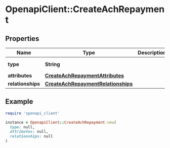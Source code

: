# OpenapiClient::CreateAchRepayment

## Properties

| Name | Type | Description | Notes |
| ---- | ---- | ----------- | ----- |
| **type** | **String** |  | [default to &#39;achRepayment&#39;] |
| **attributes** | [**CreateAchRepaymentAttributes**](CreateAchRepaymentAttributes.md) |  |  |
| **relationships** | [**CreateAchRepaymentRelationships**](CreateAchRepaymentRelationships.md) |  |  |

## Example

```ruby
require 'openapi_client'

instance = OpenapiClient::CreateAchRepayment.new(
  type: null,
  attributes: null,
  relationships: null
)
```

